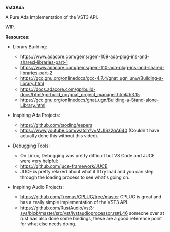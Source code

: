 **Vst3Ada**

A Pure Ada Implementation of the VST3 API.

WIP.

**Resources:**

* Library Building:
    - https://www.adacore.com/gems/gem-109-ada-plug-ins-and-shared-libraries-part-1
    - https://www.adacore.com/gems/gem-110-ada-plug-ins-and-shared-libraries-part-2
    - https://gcc.gnu.org/onlinedocs/gcc-4.7.4/gnat_ugn_unw/Building-a-library.html
    - https://docs.adacore.com/gprbuild-docs/html/gprbuild_ug/gnat_project_manager.html#h3.15
    - https://gcc.gnu.org/onlinedocs/gnat_ugn/Building-a-Stand-alone-Library.html

* Inspiring Ada Projects:
    - https://github.com/tsoding/eepers
    - https://www.youtube.com/watch?v=MUISz2qA640 (Couldn't have actually done this without this video).

* Debugging Tools:
    - On Linux, Debugging was pretty difficult but VS Code and JUCE were very helpful:
    - https://github.com/juce-framework/JUCE
    - JUCE is pretty relaxed about what it'll try load and you can step through the
      loading process to see what's going on.

* Inspiring Audio Projects:
    - https://github.com/Tremus/CPLUG/tree/master CPLUG is great and has a really
      simple implementation of the VST3 API.
    - https://github.com/RustAudio/vst3-sys/blob/master/src/vst/ivstaudioprocessor.rs#L46
      someone over at rust has also done some bindings, these are a good reference point for
      what else needs doing.
